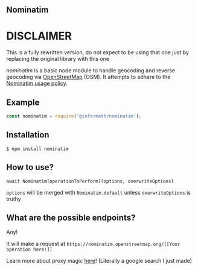 ## Nominatim

# DISCLAIMER

This is a fully rewritten version, do not expect to be using that one just by replacing the original library with this one

_nominatim_ is a basic node module to handle geocoding and reverse geocoding via [OpenStreetMap](http://openstreetmap.org/) (OSM). It attempts to adhere to the [Nominatim usage policy](http://wiki.openstreetmap.org/wiki/Nominatim_usage_policy).

## Example

```js
const nominatim = require('@informath/nominatim');


```

## Installation

    $ npm install nominatim

## How to use?

`await Nominatim[operationToPerform](options, overwriteOptions)`

`options` will be merged with `Nominatim.default` unless `overwriteOptions` is truthy

## What are the possible endpoints?

Any!

It will make a request at `https://nominatim.openstreetmap.org/[[Your operation here!]]`

Learn more about proxy magic [here](https://medium.com/@alonronin/magic-methods-in-javascript-meet-proxy-65e6305f4d3e)! (Literally a google search I just made)
